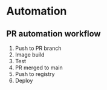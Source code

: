 # Automation

## PR automation workflow

1. Push to PR branch
2. Image build
3. Test
4. PR merged to main
5. Push to registry
6. Deploy